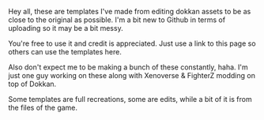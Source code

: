 Hey all, these are templates I've made from editing dokkan assets to be as close to the original as possible. I'm a bit new to Github in terms of uploading so it may be a bit messy.


You're free to use it and credit is appreciated. Just use a link to this page so others can use the templates here. 


Also don't expect me to be making a bunch of these constantly, haha. I'm just one guy working on these along with Xenoverse & FighterZ modding on top of Dokkan. 

Some templates are full recreations, some are edits, while a bit of it is from the files of the game. 
